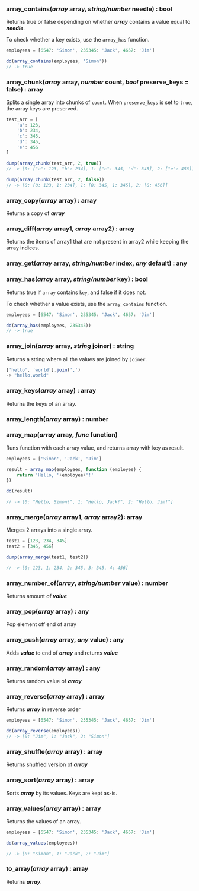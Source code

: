 ### array_contains(***array*** array, ***string/number*** needle) : bool

Returns true or false depending on whether ***array*** contains a value equal to ***needle***.

To check whether a key exists, use the `array_has` function.

```javascript
employees = [6547: 'Simon', 235345: 'Jack', 4657: 'Jim']

dd(array_contains(employees, 'Simon'))
// -> true
```

### array_chunk(***array*** array, ***number*** count, ***bool*** preserve_keys = false) : array

Splits a single array into chunks of `count`. When `preserve_keys` is set to `true`, the array keys are preserved.

```javascript
test_arr = [
    'a': 123,
    'b': 234,
    'c': 345,
    'd': 345, 
    'e': 456
]

dump(array_chunk(test_arr, 2, true))
// -> [0: ["a": 123, "b": 234], 1: ["c": 345, "d": 345], 2: ["e": 456]]

dump(array_chunk(test_arr, 2, false))
// -> [0: [0: 123, 1: 234], 1: [0: 345, 1: 345], 2: [0: 456]]
```

### array_copy(***array*** array) : array

Returns a copy of ***array***

### array_diff(***array*** array1, ***array*** array2) : array

Returns the items of array1 that are not present in array2 while keeping the array indices.

### array_get(***array*** array, ***string/number*** index, ***any*** default) : any

### array_has(***array*** array, ***string/number*** key) : bool

Returns true if `array` contains `key`, and false if it does not.

To check whether a value exists, use the `array_contains` function.

```javascript
employees = [6547: 'Simon', 235345: 'Jack', 4657: 'Jim']

dd(array_has(employees, 235345))
// -> true
```

### array_join(***array*** array, ***string*** joiner) : string

Returns a string where all the values are joined by `joiner`.

```javascript
['hello', 'world'].join(',')
-> "hello,world"
```

### array_keys(***array*** array) : array

Returns the keys of an array.

### array_length(***array*** array) : number

### array_map(***array*** array, ***func*** function)

Runs function with each array value, and returns array with key as result.

```javascript
employees = ['Simon', 'Jack', 'Jim']

result = array_map(employees, function (employee) {
    return 'Hello, '+employee+'!'
})

dd(result)

// -> [0: "Hello, Simon!", 1: "Hello, Jack!", 2: "Hello, Jim!"]
```

### array_merge(***array*** array1, ***array*** array2): array

Merges 2 arrays into a single array.

```javascript
test1 = [123, 234, 345]
test2 = [345, 456]

dump(array_merge(test1, test2))

// -> [0: 123, 1: 234, 2: 345, 3: 345, 4: 456]
```

### array_number_of(***array***, ***string/number*** value) : number

Returns amount of ***value***

### array_pop(***array*** array) : any

Pop element off end of array

### array_push(***array*** array, ***any*** value) : any

Adds ***value*** to end of ***array*** and returns ***value***

### array_random(***array*** array) : any

Returns random value of ***array*** 

### array_reverse(***array*** array) : array

Returns ***array*** in reverse order

```javascript
employees = [6547: 'Simon', 235345: 'Jack', 4657: 'Jim']

dd(array_reverse(employees))
// -> [0: "Jim", 1: "Jack", 2: "Simon"]
```

### array_shuffle(***array*** array) : array

Returns shuffled version of ***array***

### array_sort(***array*** array) : array

Sorts ***array*** by its values. Keys are kept as-is.

### array_values(***array*** array) : array

Returns the values of an array.

```javascript
employees = [6547: 'Simon', 235345: 'Jack', 4657: 'Jim']

dd(array_values(employees))

// -> [0: "Simon", 1: "Jack", 2: "Jim"]
```

### to_array(***array*** array) : array

Returns ***array***.